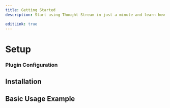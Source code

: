 ```yaml
---
title: Getting Started
description: Start using Thought Stream in just a minute and learn how to use its powerful features.

editLink: true
---
```


# Setup

### Plugin Configuration

## Installation

## Basic Usage Example
